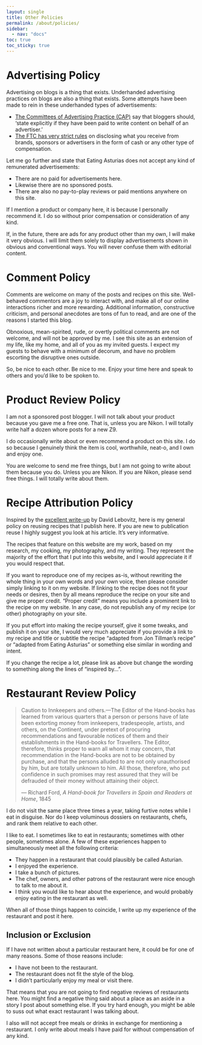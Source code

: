 ```yaml
---
layout: single
title: Other Policies
permalink: /about/policies/
sidebar:
  - nav: "docs"
toc: true
toc_sticky: true
---
```

# Advertising Policy
Advertising on blogs is a thing that exists. Underhanded advertising practices on blogs are also a thing that exists. Some attempts have been made to rein in these underhanded types of advertisements:

- [The Committees of Advertising Practice (CAP)](http://www.cap.org.uk/News-reports/Media-Centre/2014/Remit-and-Social-Media.aspx#.U42MtfldVu4) say that bloggers should, ‘state explicitly if they have been paid to write content on behalf of an advertiser.’
- [The FTC has very strict rules](https://ftc.gov/opa/2009/10/endortest.shtm) on disclosing what you receive from brands, sponsors or advertisers in the form of cash or any other type of compensation.

Let me go further and state that Eating Asturias does not accept any kind of remunerated advertisements:

- There are no paid for advertisements here.
- Likewise there are no sponsored posts.
- There are also no pay-to-play reviews or paid mentions anywhere on this site.

If I mention a product or company here, it is because I personally recommend it. I do so without prior compensation or consideration of any kind.

If, in the future, there are ads for any product other than my own, I will make it very obvious. I will limit them solely to display advertisements shown in obvious and conventional ways. You will never confuse them with editorial content.

# Comment Policy
Comments are welcome on many of the posts and recipes on this site. Well-behaved commentors are a joy to interact with, and make all of our online interactions richer and more rewarding. Additional information, constructive criticism, and personal anecdotes are tons of fun to read, and are one of the reasons I started this blog.

Obnoxious, mean-spirited, rude, or overtly political comments are not welcome, and will not be approved by me. I see this site as an extension of my life, like my home, and all of you as my invited guests. I expect my guests to behave with a minimum of decorum, and have no problem escorting the disruptive ones outside.

So, be nice to each other. Be nice to me. Enjoy your time here and speak to others and you’d like to be spoken to. 

# Product Review Policy
I am not a sponsored post blogger. I will not talk about your product because you gave me a free one. That is, unless you are Nikon. I will totally write half a dozen whore posts for a new Z9.

I do occasionally write about or even recommend a product on this site. I do so because I genuinely think the item is cool, worthwhile, neat-o, and I own and enjoy one.

You are welcome to send me free things, but I am not going to write about them because you do. Unless you are Nikon. If you are Nikon, please send free things. I will totally write about them. 

# Recipe Attribution Policy
Inspired by the [excellent write-up](https://www.davidlebovitz.com/recipe-attribution/) by David Lebovitz, here is my general policy on reusing recipes that I publish here. If you are new to publication reuse I highly suggest you look at his article. It’s very informative.

The recipes that feature on this website are my work, based on my research, my cooking, my photography, and my writing. They represent the majority of the effort that I put into this website, and I would appreciate it if you would respect that.

If you want to reproduce one of my recipes as-is, without rewriting the whole thing in your own words and your own voice, then please consider simply linking to it on my website. If linking to the recipe does not fit your needs or desires, then by all means reproduce the recipe on your site and give me proper credit. “Proper credit” means you include a prominent link to the recipe on my website. In any case, do not republish any of my recipe (or other) photography on your site.

If you put effort into making the recipe yourself, give it some tweaks, and publish it on your site, I would very much appreciate if you provide a link to my recipe and title or subtitle the recipe “adapted from Jon Tillman’s recipe” or “adapted from Eating Asturias” or something else similar in wording and intent.

If you change the recipe a lot, please link as above but change the wording to something along the lines of “inspired by…”. 
# Restaurant Review Policy

> Caution to Innkeepers and others.—The Editor of the Hand-books has learned from various quarters that a person or persons have of late been extorting money from innkeepers, tradespeople, artists, and others, on the Continent, under pretext of procuring recommendations and favourable notices of them and their establishments in the Hand-books for Travellers. The Editor, therefore, thinks proper to warn all whom it may concern, that recommendation in the Hand-books are not to be obtained by purchase, and that the persons alluded to are not only unauthorised by him, but are totally unknown to him. All those, therefore, who put confidence in such promises may rest assured that they will be defrauded of their money without attaining their object.
> 
> — Richard Ford, _A Hand-book for Travellers in Spain and Readers at Home_, 1845

I do not visit the same place three times a year, taking furtive notes while I eat in disguise. Nor do I keep voluminous dossiers on restaurants, chefs, and rank them relative to each other.

I like to eat. I sometimes like to eat in restaurants; sometimes with other people, sometimes alone. A few of these experiences happen to simultaneously meet all the following criteria:

- They happen in a restaurant that could plausibly be called Asturian.
- I enjoyed the experience.
- I take a bunch of pictures.
- The chef, owners, and other patrons of the restaurant were nice enough to talk to me about it.
- I think you would like to hear about the experience, and would probably enjoy eating in the restaurant as well.

When all of those things happen to coincide, I write up my experience of the restaurant and post it here.
## Inclusion or Exclusion

If I have not written about a particular restaurant here, it could be for one of many reasons. Some of those reasons include:

- I have not been to the restaurant.
- The restaurant does not fit the style of the blog.
- I didn’t particularly enjoy my meal or visit there.

That means that you are not going to find negative reviews of restaurants here. You might find a negative thing said about a place as an aside in a story I post about something else. If you try hard enough, you might be able to suss out what exact restaurant I was talking about.

I also will not accept free meals or drinks in exchange for mentioning a restaurant. I only write about meals I have paid for without compensation of any kind.